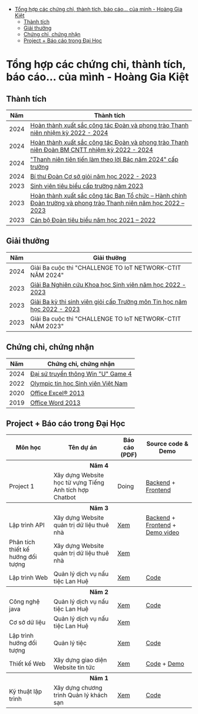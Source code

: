 - [Tổng hợp các chứng chỉ, thành tích, báo cáo... của mình - Hoàng Gia Kiệt](#tổng-hợp-các-chứng-chỉ-thành-tích-báo-cáo-của-mình---hoàng-gia-kiệt)
  - [Thành tích](#thành-tích)
  - [Giải thưởng](#giải-thưởng)
  - [Chứng chỉ, chứng nhận](#chứng-chỉ-chứng-nhận)
  - [Project + Báo cáo trong Đại Học](#project--báo-cáo-trong-đại-học)

# Tổng hợp các chứng chỉ, thành tích, báo cáo... của mình - Hoàng Gia Kiệt

## Thành tích
| Năm  | Thành tích                                                                                                                                  |
| ---- | ------------------------------------------------------------------------------------------------------------------------------------------- |
| 2024 | [Hoàn thành xuất sắc công tác Đoàn và phong trào Thanh niên nhiệm kỳ 2022 - 2024](./Achievements/UVBCHDT.png)                               |
| 2024 | [Hoàn thành xuất sắc công tác Đoàn và phong trào Thanh niên Đoàn BM CNTT nhiệm kỳ 2022 - 2024](./Achievements/BMCNTT.png)                   |
| 2024 | ["Thanh niên tiên tiến làm theo lời Bác năm 2024" cấp trường](./Achievements/ThanhNienTienTienLamTheoLoiBac.png)                            |
| 2024 | [Bí thư Đoàn Cơ sở giỏi năm học 2022 - 2023](./Achievements/BTDCSG.png)                                                                     |
| 2023 | [Sinh viên tiêu biểu cấp trường năm 2023](./Achievements/SVTieuBieu.png)                                                                    |
| 2023 | [Hoàn thành xuất sắc công tác Ban Tổ chức – Hành chính Đoàn trường và phong trào Thanh niên năm học 2022 – 2023](./Achievements/BTC-HC.png) |
| 2023 | [Cán bộ Đoàn tiêu biểu năm học 2021 – 2022](./Achievements/CBDTieuBieu.png)                                                                 |

## Giải thưởng
| Năm  | Giải thưởng                                                                                          |
| ---- | ---------------------------------------------------------------------------------------------------- |
| 2024 | Giải Ba cuộc thi "CHALLENGE TO IoT NETWORK-CTIT NĂM 2024"                                            |
| 2023 | [Giải Ba Nghiên cứu Khoa học Sinh viên năm học 2022 - 2023](./Awards/Giai3NCKHSV.png)                |
| 2023 | [Giải Ba kỳ thi sinh viên giỏi cấp Trường môn Tin học năm học 2022 - 2023](./Awards/Giai3NCKHSV.png) |
| 2023 | Giải Ba cuộc thi "CHALLENGE TO IoT NETWORK-CTIT NĂM 2023"                                            |

## Chứng chỉ, chứng nhận
| Năm  | Chứng chỉ, chứng nhận                                                                                                 |
| ---- | --------------------------------------------------------------------------------------------------------------------- |
| 2024 | [Đại sứ truyền thông Win "U" Game 4](./Certificates/WinUgame4.png)                                                    |
| 2022 | [Olympic tin học Sinh viên Việt Nam](./Certificates/DH%20GTVT%20-%20Phan%20hieu%20TpHCM%20-%20Hoang%20Gia%20Kiet.pdf) |
| 2020 | [Office Excel® 2013](./Certificates/MOS/Office%20Excel%202013.pdf)                                                    |
| 2019 | [Office Word 2013](./Certificates/MOS/Office%20Word%202013.pdf)                                                       |

## Project + Báo cáo trong Đại Học
<table>
  <tr>
    <th style="text-align: center;">Môn học</th>
    <th style="text-align: center;">Tên dự án</th>
    <th style="text-align: center;">Báo cáo (PDF)</th>
    <th style="text-align: center;">Source code & Demo</th>
  </tr>
  <tr>
    <th colspan="4" style="text-align: center;">Năm 4</th>
  </tr>
  <tr>
    <td>Project 1</td>
    <td>Xây dựng Website học từ vựng Tiếng Anh tích hợp Chatbot</td>
    <td>Doing</td>
    <td>
      <a href="https://github.com/K1ethoang/BE_Learn-Vocabulary_KDP">Backend</a>
      +
      <a href="https://github.com/K1ethoang/FE_Learn-Vocabulary_KDP">Frontend</a>
    </td>
  </tr>
  <tr>
    <th colspan="4" style="text-align: center;">Năm 3</th>
  </tr>
  <tr>
    <td>Lập trình API</td>
    <td>Xây dựng Website quản trị dữ liệu thuê nhà</td>
    <td>
    <a href="./Reports/3rd-year/LapTrinhAPI-XayDungWebsiteQuanTriDuLieuThueNha.pdf">Xem</a>
    </td>
    <td>
      <a href="https://github.com/K1ethoang/Rent-data-management">Backend</a>
      +
      <a href="https://github.com/Bie-NHD/Rent-management-dashboard">Frontend</a>
      +
      <a href="https://github.com/Bie-NHD/Rent-management-dashboard">Demo video</a>
    </td>
  </tr>
  <tr>
    <td>Phân tích thiết kế hướng đối tượng</td>
    <td>Xây dựng Website quản trị dữ liệu thuê nhà</td>
    <td>
    <a href="./Reports/3rd-year/PhanTichThietKeHDT-XayDungWebsiteQuanTriDuLieuThueNha.pdf">Xem</a>
    </td>
    <td></td>
  </tr>
  <tr>
    <td>Lập trình Web</td>
    <td>Quản lý dịch vụ nấu tiệc Lan Huệ</td>
    <td>
    <a href="./Reports/3rd-year/LapTrinhWeb-QuanLyDichVuNauTiecLanHue.pdf">Xem</a>
    </td>
    <td>
    <a href="https://github.com/K1ethoang/ASP.NET-Core-Website-QuanLyTiecCuoiLanHue">Code</a>
    </td>
  </tr>
  <tr>
    <th colspan="4" style="text-align: center;">Năm 2</th>
  </tr>
  <tr>
    <td>Công nghệ java</td>
    <td>Quản lý dịch vụ nấu tiệc Lan Huệ</td>
    <td>
    <a href="./Reports/2nd-year/CongNgheJava_QuanLyDichVuNauTiecLanHue.pdf">Xem</a>
    </td>
    <td>
    <a href="https://github.com/K1ethoang/Lan-Hue-Management-Java">Code</a>
    </td>
  </tr>
  <tr>
    <td>Cơ sở dữ liệu</td>
    <td>Quản lý dịch vụ nấu tiệc Lan Huệ</td>
    <td>
    <a href="./Reports/2nd-year/CoSoDuLieu_QuanLyDichVuNauTiecLanHue.pdf">Xem</a>
    </td>
    <td></td>
  </tr>
  <tr>
    <td>Lập trình hướng đối tượng</td>
    <td>Quản lý tiệc</td>
    <td>
    <a href="./Reports/2nd-year/LapTrinhHuongDoiTuong_QuanLyTiec.pdf">Xem</a>
    </td>
    <td>
    <a href="https://github.com/K1ethoang/Party-Management">Code</a>
    </td>
  </tr>
  <tr>
    <td>Thiết kế Web</td>
    <td>Xây dựng giao diện Website tin tức</td>
    <td>
    <a href="./Reports/2nd-year/ThietKeWeb_XayDungWebsiteTinTuc.pdf">Xem</a>
    </td>
    <td>
    <a href="https://github.com/K1ethoang/TKWeb-TH2-Uni">Code</a>
    +
    <a href="https://k1ethoang.github.io/TKWeb-TH2-Uni/trangChu.html">Demo</a>
    </td>
  </tr>
  <tr>
    <th colspan="4" style="text-align: center;">Năm 1</th>
  </tr>
  <tr>
    <td>Kỹ thuật lập trình</td>
    <td>Xây dựng chương trình Quản lý khách sạn</td>
    <td>
    <a href="./Reports/1st-year/KyThuatLapTrinh_QuanLyKhachSan.pdf">Xem</a>
    </td>
    <td>
    <a href="https://github.com/K1ethoang/BTL_Quan_Ly_Khach_San">Code</a>
    </td>
  </tr>
</table>
